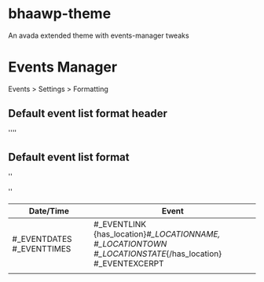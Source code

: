 bhaawp-theme
============

An avada extended theme with events-manager tweaks

# Events Manager

Events > Settings > Formatting

## Default event list format header

''<table class="events-table" >
    <thead>
        <tr>
			<th class="event-time" width="150">Date/Time</th>
			<th class="event-description" width="*">Event</th>
		</tr>
   	</thead>
    <tbody>''
    
## Default event list format

''<tr class="event-details">
<td>
#_EVENTDATES
#_EVENTTIMES
</td>
<td>#_EVENTLINK
{has_location}<i>#_LOCATIONNAME, #_LOCATIONTOWN #_LOCATIONSTATE</i>{/has_location}<br/>#_EVENTEXCERPT
</td>
</tr>
<tr class="spacer"><td></td></tr>''

